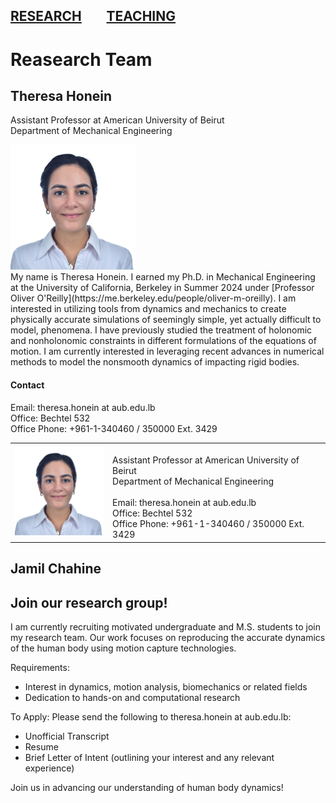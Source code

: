 [RESEARCH](publications)        [TEACHING](teaching.md)
---

# Reasearch Team

## Theresa Honein

Assistant Professor at American University of Beirut<br>
Department of Mechanical Engineering<br>

<img src="headshot31072024.jpg" width="200">

<br>
My name is Theresa Honein. I earned my Ph.D. in Mechanical Engineering at the University of California, Berkeley in Summer 2024 under [Professor Oliver O'Reilly](https://me.berkeley.edu/people/oliver-m-oreilly). I am interested in utilizing tools from dynamics and mechanics to create physically accurate simulations of seemingly simple, yet actually difficult to model, phenomena. I have previously studied the treatment of holonomic and nonholonomic constraints in different formulations of the equations of motion. I am currently interested in leveraging recent advances in numerical methods to model the nonsmooth dynamics of impacting rigid bodies.

#### Contact 

Email: theresa.honein at aub.edu.lb<br>
Office: Bechtel 532<br>
Office Phone: +961-1-340460 / 350000  Ext. 3429

<table>
  <tr>
    <td><img src="headshot31072024.jpg" width="150"></td>
    <td><br>Assistant Professor at American University of Beirut<br>
        Department of Mechanical Engineering<br><br>
        Email: theresa.honein at aub.edu.lb<br>
        Office: Bechtel 532<br>
        Office Phone: +961-1-340460 / 350000  Ext. 3429</td>
  </tr>
</table>


## Jamil Chahine


## Join our research group!

I am currently recruiting motivated undergraduate and M.S. students to join my research team. Our work focuses on reproducing the accurate dynamics of the human body using motion capture technologies.

Requirements:

- Interest in dynamics, motion analysis, biomechanics or related fields
- Dedication to hands-on and computational research

To Apply:
Please send the following to theresa.honein at aub.edu.lb:

- Unofficial Transcript
- Resume
- Brief Letter of Intent (outlining your interest and any relevant experience)

Join us in advancing our understanding of human body dynamics!